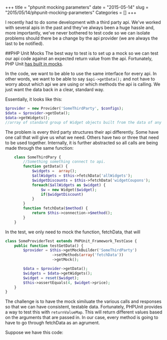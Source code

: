 +++
title = "phpunit mocking parameters"
date = "2015-05-14"
slug = "2015/05/14/phpunit-mocking-parameters"
Categories = []
+++


I recently had to do some development with a third party api.
We've worked with several apis in the past and they've always been a huge hassle and, more importantly, we've never bothered to test code so we can isolate problems should there be a change by the api provider (we are always the last to be notified).

##PHP Unit Mocks
The best way to test is to set up a mock so we can test our api code against an expected return value from the api.
Fortunately, PHP Unit [has built in mocks](https://phpunit.de/manual/current/en/test-doubles.html).

In the code, we want to be able to use the same interface for every api.
In other words, we want to be able to say ```$api->getData();``` and not have to worry about which api we are using or which methods the api is calling.
We just want the data back in a clear, standard way.

Essentially, it looks like this:
```php
$provider = new Provider('SomeThirdParty', $configs);
$data = $provider->getData();
$data->getWidgets();
//array of standard group of Widget objects built from the data of any api
```
The problem is every third party structures their api differently.
Some have one call that will give us what we need.
Others have two or three that need to be used together.
Internally, it is further abstracted so all calls are being made through the same function:

```php
    class SomeThirdPary {
        //Something something connect to api.
        function getData() {
            $widgets =  array();
            $allWidgets = $this->fetchData('allWidgets');
            $widgetDiscounts = $this->fetchData('widgetCoupons');
            foreach($allWidgets as $widget) {
                $w = new Widget($widget);
                if($widgetDiscount)
            }
        }
        function fetchData($method) {
            return $this->connection->$method();
        }
    }
```

In the test, we only need to mock the function, fetchData, that will 
```php
class SomeProviderTest extends PHPUnit_Framework_TestCase {
    public function testGetData() {
        $provider = $this->getMockBuilder('SomeThirdParty')
                     ->setMethods(array('fetchData'))
                     ->getMock();

        $data = $provider->getData();
        $widgets = $data->getWidgets();
        $widget = reset($widget);
        $this->assertEquals(4, $widget->price);
    }
}
```


The challenge is to have the mock similuate the various calls and responses so that we can have consistent, testable data.
Fortunately, PHPUnit provides a way to test this with `returnValueMap`.
This will return different values based on the arguments that are passed in.
In our case, every method is going to have to go through fetchData as an agrument.

Suppose we have this code:

